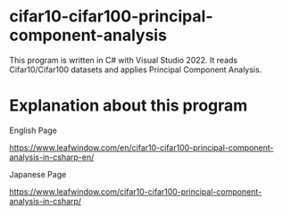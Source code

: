 # cifar10-cifar100-principal-component-analysis

This program is written in C# with Visual Studio 2022.
It reads Cifar10/Cifar100 datasets and applies Principal Component Analysis.

# Explanation about this program

English Page

https://www.leafwindow.com/en/cifar10-cifar100-principal-component-analysis-in-csharp-en/

Japanese Page

https://www.leafwindow.com/cifar10-cifar100-principal-component-analysis-in-csharp/
